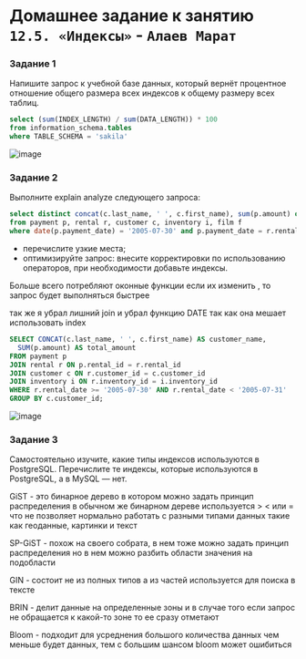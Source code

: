 # Домашнее задание к занятию `12.5. «Индексы»` - `Алаев Марат`


### Задание 1

Напишите запрос к учебной базе данных, который вернёт процентное отношение общего размера всех индексов к общему размеру всех таблиц.

```SQL
select (sum(INDEX_LENGTH) / sum(DATA_LENGTH)) * 100
from information_schema.tables
where TABLE_SCHEMA = 'sakila'
```
![image](https://user-images.githubusercontent.com/46092593/224712473-9d12aa60-50c5-4bba-8ece-d82ba6c17a8e.png)


### Задание 2

Выполните explain analyze следующего запроса:

```SQL
select distinct concat(c.last_name, ' ', c.first_name), sum(p.amount) over (partition by c.customer_id, f.title)
from payment p, rental r, customer c, inventory i, film f
where date(p.payment_date) = '2005-07-30' and p.payment_date = r.rental_date and r.customer_id = c.customer_id and i.inventory_id = r.inventory_id
```
+ перечислите узкие места;
+ оптимизируйте запрос: внесите корректировки по использованию операторов, при необходимости добавьте индексы.

Больше всего потребляют оконные функции 
если их изменить , то запрос будет выполняться быстрее

так же я убрал лишний join 
и убрал функцию DATE так как она мешает использовать index

```SQL
SELECT CONCAT(c.last_name, ' ', c.first_name) AS customer_name,
  SUM(p.amount) AS total_amount
FROM payment p
JOIN rental r ON p.rental_id = r.rental_id
JOIN customer c ON r.customer_id = c.customer_id
JOIN inventory i ON r.inventory_id = i.inventory_id
WHERE r.rental_date >= '2005-07-30' AND r.rental_date < '2005-07-31'
GROUP BY c.customer_id;
```

![image](https://user-images.githubusercontent.com/46092593/224749164-51fd8c34-5d1d-4af7-b9f7-0db90d486904.png)




### Задание 3

Самостоятельно изучите, какие типы индексов используются в PostgreSQL. Перечислите те индексы, которые используются в PostgreSQL, а в MySQL — нет.

GiST - это бинарное дерево в котором можно задать принцип распределения 
в обычном же бинарном дереве используется > < или = 
что не позволяет нормально работать с разными типами данных 
такие как геоданные, картинки и текст

SP-GiST - похож на своего собрата, в нем тоже можно задать принцип распределения 
но в нем можно разбить области значения на подобласти

GIN - состоит не из полных типов а из частей используется для поиска в тексте


BRIN - делит данные на определенные зоны 
и в случае того если запрос не обращается к какой-то зоне 
то ее сразу отметают

Bloom - подходит для усреднения большого количества данных 
чем меньше будет данных, тем с большим шансом bloom может ошибиться
